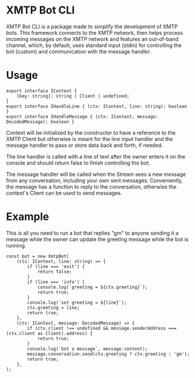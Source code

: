 # XMTP Bot CLI

XMTP Bot CLI is a package made to simplify the development of XMTP bots. This framework connects to the XMTP network, then helps process incoming messages on the XMTP network and features an out-of-band channel, which, by default, uses standard input (stdin) for controlling the bot (custom) and communication with the message handler.

# Usage

```
export interface IContext {
    [key: string]: string | Client | undefined;
}
export interface IHandleLine { (ctx: IContext, line: string): boolean }
export interface IHandleMessage { (ctx: IContext, message: DecodedMessage): boolean }
```

Context will be initialized by the constructor to have a reference to the XMTP Client but otherwise is meant for the line input handler and the message handler to pass or store data back and forth, if needed.

The line handler is called with a line of text after the owner enters it on the console and should return false to finish controlling the bot.

The message handler will be called when the Stream sees a new message from any conversation, including your own sent messages. Conveniently, the message has a function to reply to the conversation, otherwise the context's Client can be used to send messages.

# Example

This is all you need to run a bot that replies "gm" to anyone sending it a message while the owner can update the greeting message while the bot is running.

```
const bot = new XmtpBot(
    (ctx: IContext, line: string) => {
        if (line === 'exit') {
            return false;
        }
        if (line === 'info') {
            console.log(`greeting = ${ctx.greeting}`);
            return true;
        }
        console.log(`set greeting = ${line}`);
        ctx.greeting = line;
        return true;
    },
    (ctx: IContext, message: DecodedMessage) => {
        if (ctx.client !== undefined && message.senderAddress === (ctx.client as Client).address) {
            return true;
        }
        console.log(`Got a message`, message.content);
        message.conversation.send(ctx.greeting ? ctx.greeting : 'gm');
        return true;
    },
);
```